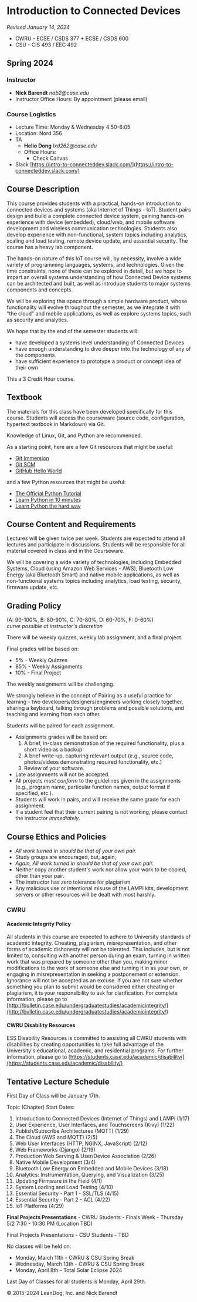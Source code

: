 # Introduction to Connected Devices

_Revised January 14, 2024_

* CWRU - ECSE / CSDS 377 + ECSE / CSDS 600
* CSU - CIS 493 / EEC 492

## Spring 2024

### Instructor

* **Nick Barendt** _nab2@case.edu_
* Instructor Office Hours:  By appointment (please email)

### Course Logistics

* Lecture Time:  Monday & Wednesday 4:50-6:05
* Location: Nord 356 
* TA
	* **Helio Dong** _lxd262@case.edu_
  	* Office Hours:
  		* Check Canvas
* Slack [https://intro-to-connecteddev.slack.com/](https://intro-to-connecteddev.slack.com/)  

## Course Description

This course provides students with a practical, hands-on introduction to connected devices and systems (aka Internet of Things - IoT).  Student pairs design and build a complete connected device system, gaining hands-on experience with device (embedded), cloud/web, and mobile software development and wireless communication technologies.  Students also develop experience with non-functional, system topics including analytics, scaling and load testing, remote device update, and essential security.  The course has a heavy lab component.

The hands-on nature of this IoT course will, by necessity, involve a wide variety of programming languages, systems, and technologies.  Given the time constraints, none of these can be explored in detail, but we hope to impart an overall systems understanding of how Connected Device systems can be architected and built, as well as introduce students to major systems components and concepts.

We will be exploring this space through a simple hardware product, whose functionality will evolve throughout the semester, as we integrate it with "the cloud" and mobile applications, as well as explore systems topics, such as security and analytics.

We hope that by the end of the semester students will:

* have developed a systems level understanding of Connected Devices
* have enough understanding to dive deeper into the technology of any of the components
* have sufficient experience to prototype a product or concept idea of their own

This a 3 Credit Hour course.

## Textbook

The materials for this class have been developed specifically for this course.  Students will access the courseware (source code, configuration, hypertext textbook in Markdown) via Git.

Knowledge of Linux, Git, and Python are recommended.

As a starting point, here are a few Git resources that might be useful:

* [Git Immersion](http://gitimmersion.com)
* [Git SCM](https://git-scm.com/)
* [GitHub Hello World](https://guides.github.com/activities/hello-world/)

and a few Python resources that might be useful:

* [The Official Python Tutorial](http://docs.python.org/tutorial/)
* [Learn Python in 10 minutes](http://www.korokithakis.net/tutorials/python/)
* [Learn Python the hard way](http://learnpythonthehardway.org/)

## Course Content and Requirements

Lectures will be given twice per week.  Students are expected to attend all lectures and participate in discussions.  Students will be responsible for all material covered in class and in the Courseware.  

We will be covering a wide variety of technologies, including Embedded Systems, Cloud (using Amazon Web Services - AWS), Bluetooth Low Energy (aka Bluetooth Smart) and native mobile applications, as well as non-functional systems topics including analytics, load testing, security, firmware update, etc.

## Grading Policy

(A: 90-100%, B: 80-90%, C: 70-80%, D: 60-70%, F: 0-60%)  
_curve possible at instructor's discretion_

There will be weekly quizzes, weekly lab assignment, and a final project.  

Final grades will be based on:

* 5% - Weekly Quizzes
* 85% - Weekly Assignments
* 10% - Final Project

The weekly assignments will be challenging.

We strongly believe in the concept of Pairing as a useful practice for learning - two developers/designers/engineers working closely together, sharing a keyboard, talking through problems and possible solutions, and teaching and learning from each other.

Students will be paired for each assignment.

* Assignments grades will be based on:
    1. A brief, in-class demonstration of the required functionality, plus a short video as a backup
    2. A brief write-up, capturing relevant output (e.g., source code, photos/videos demonstrating required functionality, etc.)
    3. Review of your software.
* Late assignments will not be accepted.
* All projects *must conform* to the guidelines given in the assignments (e.g., program name, particular function names, output format if specified, etc.).
* Students will work in pairs, and will receive the same grade for each assignment.
* If a student feel that their current pairing is not working, please contact the instructor _immediately_.

## Course Ethics and Policies

* _All work turned in should be that of your own pair._
* Study groups are encouraged, but, again,
* _Again, All work turned in should be that of your own pair._
* Neither copy another student's work nor allow your work to be copied, other than your pair.
* The instructor has zero tolerance for plagiarism.
* Any malicious use or intentional misuse of the LAMPI kits, development servers or other resources will be dealt with most harshly.

### CWRU

#### Academic Integrity Policy

All students in this course are expected to adhere to University standards of academic integrity. Cheating, plagiarism, misrepresentation, and other forms of academic dishonesty will not be tolerated. This includes, but is not limited to, consulting with another person during an exam, turning in written work that was prepared by someone other than you, making minor modifications to the work of someone else and turning it in as your own, or engaging in misrepresentation in seeking a postponement or extension. Ignorance will not be accepted as an excuse. If you are not sure whether something you plan to submit would be considered either cheating or plagiarism, it is your responsibility to ask for clarification.  For complete information, please go to [http://bulletin.case.edu/undergraduatestudies/academicintegrity/](http://bulletin.case.edu/undergraduatestudies/academicintegrity/)

#### CWRU Disability Resources

ESS Disability Resources is committed to assisting all CWRU students with disabilities by creating opportunities to take full advantage of the University's educational, academic, and residential programs.  For further information, please go to [https://students.case.edu/academic/disability/](https://students.case.edu/academic/disability/)

## Tentative Lecture Schedule

First Day of Class will be January 17th.

Topic (Chapter) Start Dates:

1. Introduction to Connected Devices (Internet of Things) and LAMPi (1/17)
1. User Experience, User Interfaces, and Touchscreens (Kivy) (1/22)
1. Publish/Subscribe Architectures (MQTT) (1/29)
1. The Cloud (AWS and MQTT) (2/5)
1. Web User Interfaces (HTTP, NGINX, JavaScript) (2/12)
1. Web Frameworks (Django) (2/19)
1. Production Web Serving & User/Device Association (2/26)
1. Native Mobile Development (3/4)
1. Bluetooth Low Energy on Embedded and Mobile Devices (3/18)
1. Analytics: Instrumentation, Querying, and Visualization (3/25)
1. Updating Firmware in the Field (4/1)
1. System Loading and Load Testing (4/10)
1. Essential Security - Part 1 - SSL/TLS (4/15)
1. Essential Security - Part 2 - ACL (4/22)
1. IoT Platforms (4/29)

**Final Projects Presentations** - CWRU Students - Finals Week - 
Thursday 5/2 7:30 - 10:30 PM (Location TBD)

Final Projects Presentations - CSU Students - TBD

No classes will be held on:

* Monday, March 11th - CWRU & CSU Spring Break
* Wednesday, March 13th - CWRU & CSU Spring Break 
* Monday, April 8th - Total Solar Eclipse 2024

Last Day of Classes for all students is Monday, April 29th.

&copy; 2015-2024 LeanDog, Inc. and Nick Barendt
